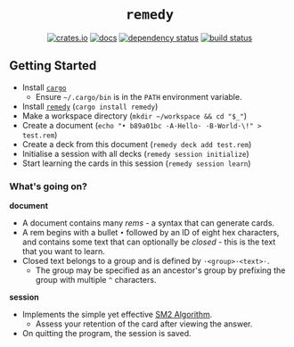 <div align="center">

# `remedy`

[![crates.io](https://img.shields.io/crates/v/remedy.svg)](https://crates.io/crates/remedy)
[![docs](https://docs.rs/remedy/badge.svg)](https://docs.rs/remedy)
[![dependency status](https://deps.rs/repo/github/rowanclarke/rs-remedy/status.svg)](https://deps.rs/repo/github/rowanclarke/rs-remedy)
[![build status](https://github.com/rowanclarke/rs-remedy/workflows/CI/badge.svg)](https://github.com/rowanclarke/rs-remedy/actions?workflow=CI)

</div>

## Getting Started

- Install [`cargo`](https://doc.rust-lang.org/cargo/getting-started/installation.html)
  - Ensure `~/.cargo/bin` is in the `PATH` environment variable.
- Install [`remedy`](https://crates.io/crates/remedy) (`cargo install remedy`)
- Make a workspace directory (`mkdir ~/workspace && cd "$_"`)
- Create a document (`echo "• b89a01bc ·A·Hello· ·B·World·\!" > test.rem`)
- Create a deck from this document (`remedy deck add test.rem`)
- Initialise a session with all decks (`remedy session initialize`)
- Start learning the cards in this session (`remedy session learn`)

### What's going on?

**document**

- A document contains many *rems* - a syntax that can generate cards.
- A rem begins with a bullet `•` followed by an ID of eight hex characters, and contains some text that can optionally be *closed* - this is the text that you want to learn.
- Closed text belongs to a group and is defined by `·<group>·<text>·`.
  - The group may be specified as an ancestor's group by prefixing the group with multiple `^` characters.

**session**

- Implements the simple yet effective [SM2 Algorithm](https://www.supermemo.com/en/blog/application-of-a-computer-to-improve-the-results-obtained-in-working-with-the-supermemo-method).
  - Assess your retention of the card after viewing the answer.
- On quitting the program, the session is saved.
